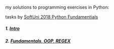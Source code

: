 my solutions to programming exercises in Python: 
   
tasks by [SoftUni 2018 Python Fundamentials](https://softuni.bg/trainings/1930/python-fundamentals-june-2018)


##### 1. [Intro](./intro/)
##### 2. [Fundamentals, OOP, REGEX](./python-fundamentals/)



